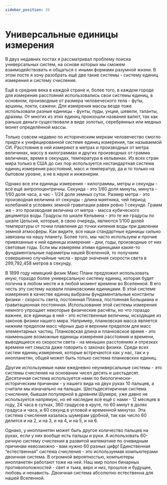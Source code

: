```yaml
---
sidebar_position: 26
---
```


# Универсальные единицы измерения

В двух недавних постах я рассматривал проблему поиска универсальных систем, на основе которых мы сможем взаимодействовать и общаться с иными формами разумной жизни. В этом посте я хочу разобрать ещё две такие системы - систему единиц измерения и систему счисления.

Ещё в средние века в каждой стране и, более того, в каждом городе для измерения расстояний использовались свои системы единиц, в основном, производные от размера человеческого тела - футы, аршины, локти, сажени. Для измерения массы везде тоже использовали разные единицы - фунты, пуды, унции, шевели, таланты, драхмы. От многих из этих единиц произошли названия валют, так как раньше деньги существовали в виде золотых, серебрянных или медных монет определённой массы.

Только совсем недавно по историческим меркам человечество смогло придти к унифицированной системе единиц измерения, так называемой СИ. Расстояние в ней измеряют в метрах и производных от метра величинах, массу в килограммах и других производных от грамма величинах, время в секундах, температура в кельвинах. Из всех стран мира только в США до сих пор используется нестандартная система единиц измерения расстояний, масс и температур, да и то только на бытовом уровне, а не в науке и инженерии.

Однако все эти единицы измерения - килограммы, метры и секунды - всё ещё антропоцентричны. Секунда - это 1/60 доля минуты, минута - 1/60 доля часа, а час - 1/24 доля земных суток. Размер метра - это производная величина от секунды - длина маятника, чей период колебаний в условиях земной гравитации равен ровно 1 секунде. Грамм же - это производная величина от метра - масса кубического дециметра воды. Градусы по шкале Кельвина - это те же градусы по шкале Цельсия, которые, в свою очередь, являются 1/100 долей температуры от точки плавления до точки кипения воды при давлении земной атмосферы. Как видите, все наши стандартные единицы сильно завязаны на нашу планету. Более того, мы часто используем и прочие привязанные к ней единицы измерения - дни, годы, производные от них световые годы. Если мы измеряем этими единицами какие-то фундаментальные параметры нашей Вселенной, то получаем совершенно случайные числа - вроде значения скорости света в 299,792,458 метров в секунду.

В 1899 году немецкий физик Макс Планк предложил использовать иную, гораздо более универсальную систему единиц, которая будет логична в любом месте и в любой момент времени во Вселенной. В его честь эту систему назвали планковскими единицами. В этой системе измерения в качестве единиц выбраны фундаментальные константы физики - скорость света, постоянная Планка, постоянная Больцмана и гравитационная постоянная. Использование этой системы измерения немного упрощает некоторые физические расчёты, но что гораздо важнее, все единицы в ней - это естественные величины, исходящие из законов физики нашего мира. Например, планковская масса является нижним пределом масс чёрных дыр и верхним пределом для масс элементарных частиц. Планковская длина и планковское время - это наименьшие возможные единицы измерения расстояния и времени, выводящиеся из скорости света - на меньших расстояниях и отрезках времени нет смысла даже говорить о законах физики. Среди всех систем единиц измерения, которые встречаются как у нас, так и у инопланетян, общей может быть только система планковских единиц.

Другие используемые нами ежедневно неуниверсальные системы - это системы счисления на основании чисел десять и шестьдесят. Десятичная система используется нами по биологически-историческим причинам - у нашего вида на двух руках 10 пальцев, а считали мы изначально на пальцах. Шестьдесятиричная система счисления, бывшая популярной в древнем Шумере, уже давно не используется напрямую, но её наследие всё ещё с нами - 12 месяцев в году, 24 часа в сутках, 360 градусов в круге, по 60 минут в долях градуса и часа, и 60 секунд в угловой и временной минутах. Эта система счисления казалась шумерам удобной, так как число 60 делится и на 2, и на 3, и на 4, и на 5, и на 6.

Однако, у инопланетян может быть другое количество пальцев на руках, если у них вообще есть пальцы и руки. А использовать 60-ричную систему счисления в развитой математике по очевидным причинам невозможно - вам нужно 60 разных цифр! Единственная “естественная” система счисления - это используемая компьютерами двоичная система. В огромной вероятностью, компьютеры инопланетян работают тоже на ней. Наш мир полон бинарных противоположностей - свет и тьма, верх и низ, прошлое и будущее, любовь и ненависть. Двоичная система абсолютно естественна для нашей Вселенной.

